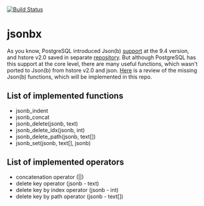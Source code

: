 [![Build Status](https://travis-ci.org/erthalion/jsonbx.svg?branch=master)](https://travis-ci.org/erthalion/jsonbx)

jsonbx
======

As you know, PostgreSQL introduced Json(b) [support](http://obartunov.livejournal.com/177247.html) at the 9.4 version, and hstore v2.0 saved in separate [repository](http://www.sigaev.ru/git/gitweb.cgi?p=hstore.git;a=summary). But although PostgreSQL has this support at the core level, there are many useful functions, which wasn't ported to Json(b) from hstore v2.0 and json. [Here](https://gist.githubusercontent.com/erthalion/10890778/raw/hstore_to_jsonb.rst) is a review of the missing Json(b) functions, which will be implemented in this repo.

List of implemented functions
---------------------------------

* jsonb_indent
* jsonb_concat
* jsonb_delete(jsonb, text)
* jsonb_delete_idx(jsonb, int)
* jsonb_delete_path(jsonb, text[])
* jsonb_set(jsonb, text[], jsonb)

List of implemented operators
---------------------------------

* concatenation operator (||)
* delete key operator (jsonb - text)
* delete key by index operator (jsonb - int)
* delete key by path operator (jsonb - text[])
